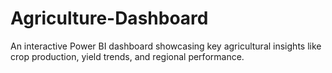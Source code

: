 # Agriculture-Dashboard
An interactive Power BI dashboard showcasing key agricultural insights like crop production, yield trends, and regional performance.



